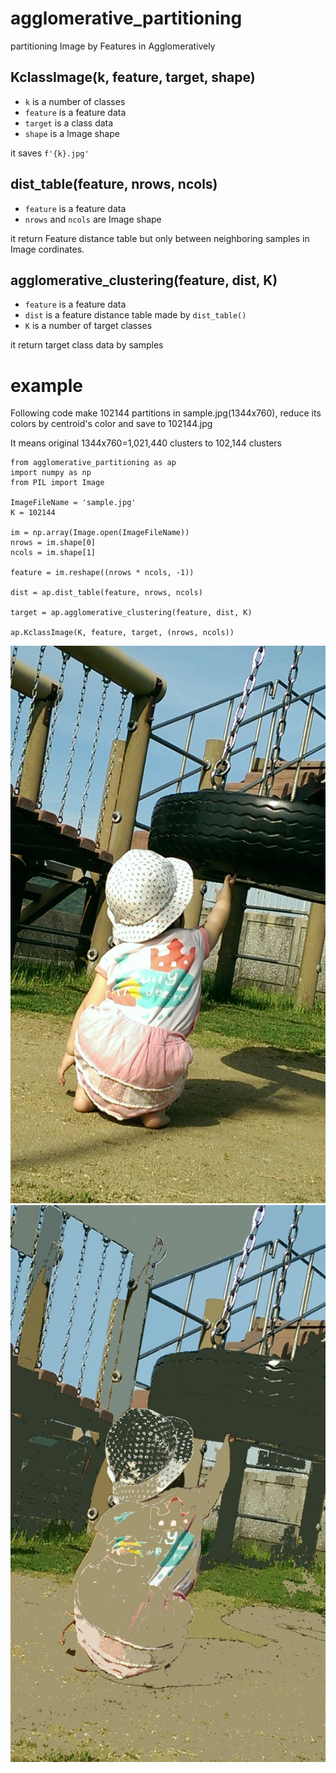 # agglomerative_partitioning

partitioning Image by Features in Agglomeratively

## KclassImage(k, feature, target, shape)

- `k` is a number of classes
- `feature` is a feature data
- `target` is a class data
- `shape` is a Image shape

it saves `f'{k}.jpg'`

## dist_table(feature, nrows, ncols)

- `feature` is a feature data
- `nrows` and `ncols` are Image shape

it return Feature distance table but only between neighboring samples in Image cordinates.

## agglomerative_clustering(feature, dist, K)

- `feature` is a feature data
- `dist` is a feature distance table made by `dist_table()`
- `K` is a number of target classes

it return target class data by samples

# example

Following code make 102144 partitions in sample.jpg(1344x760), reduce its colors by centroid's color and save to 102144.jpg

It means original 1344x760=1,021,440 clusters to 102,144 clusters
  
```{python}
from agglomerative_partitioning as ap
import numpy as np
from PIL import Image

ImageFileName = 'sample.jpg'
K = 102144

im = np.array(Image.open(ImageFileName))
nrows = im.shape[0]
ncols = im.shape[1]

feature = im.reshape((nrows * ncols, -1))

dist = ap.dist_table(feature, nrows, ncols)

target = ap.agglomerative_clustering(feature, dist, K)

ap.KclassImage(K, feature, target, (nrows, ncols))
```

![original(204288 partitions)](sample.jpg) ![=>(102144 partitions)](102144.jpg)
